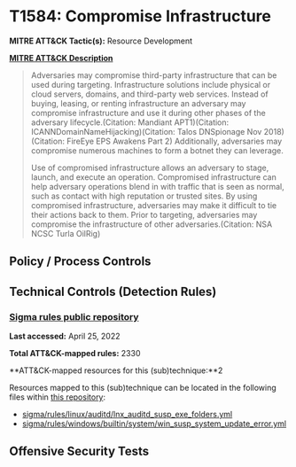 # T1584: Compromise Infrastructure
**MITRE ATT&CK Tactic(s):** Resource Development

**[MITRE ATT&CK Description](https://attack.mitre.org/techniques/T1584)**
<blockquote>Adversaries may compromise third-party infrastructure that can be used during targeting. Infrastructure solutions include physical or cloud servers, domains, and third-party web services. Instead of buying, leasing, or renting infrastructure an adversary may compromise infrastructure and use it during other phases of the adversary lifecycle.(Citation: Mandiant APT1)(Citation: ICANNDomainNameHijacking)(Citation: Talos DNSpionage Nov 2018)(Citation: FireEye EPS Awakens Part 2) Additionally, adversaries may compromise numerous machines to form a botnet they can leverage.

Use of compromised infrastructure allows an adversary to stage, launch, and execute an operation. Compromised infrastructure can help adversary operations blend in with traffic that is seen as normal, such as contact with high reputation or trusted sites. By using compromised infrastructure, adversaries may make it difficult to tie their actions back to them. Prior to targeting, adversaries may compromise the infrastructure of other adversaries.(Citation: NSA NCSC Turla OilRig)</blockquote>
## Policy / Process Controls
## Technical Controls (Detection Rules)
### [Sigma rules public repository](https://github.com/SigmaHQ/sigma)
**Last accessed:** April 25, 2022

**Total ATT&CK-mapped rules:** 2330

**ATT&CK-mapped resources for this (sub)technique:**2

Resources mapped to this (sub)technique can be located in the following files within [this repository](https://github.com/SigmaHQ/sigma/tree/master/rules):

* [sigma/rules/linux/auditd/lnx_auditd_susp_exe_folders.yml](https://github.com/SigmaHQ/sigma/blob/master/rules/linux/auditd/lnx_auditd_susp_exe_folders.yml)
* [sigma/rules/windows/builtin/system/win_susp_system_update_error.yml](https://github.com/SigmaHQ/sigma/blob/master/rules/windows/builtin/system/win_susp_system_update_error.yml)


## Offensive Security Tests
